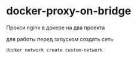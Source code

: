 # docker-proxy-on-bridge
Прокси nginx в докере на два проекта


для работы перед запуском создать сеть 

```
docker network create custom-network
```
